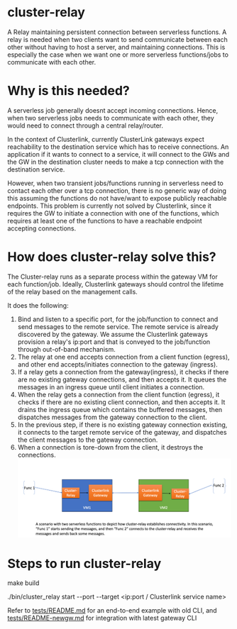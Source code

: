 # cluster-relay
A Relay maintaining persistent connection between serverless functions. 
A relay is needed when two clients want to send communicate between each other without having to host a server, and maintaining connections.
This is especially the case when we want one or more serverless functions/jobs to communicate with each other.

# Why is this needed?
A serverless job generally doesnt accept incoming connections. Hence, when two serverless jobs needs to communicate with each other, they would need to connect through a central relay/router.

In the context of Clusterlink, currently ClusterLink gateways expect reachability to the destination service which has to receive connections. An application if it wants to connect to a service, it will connect to the GWs and the GW in the destination cluster needs to make a tcp connection with the destination service.

However, when two transient jobs/functions running in serverless need to contact each other over a tcp connection, there is no generic way of doing this assuming the functions do not have/want to expose publicly reachable endpoints. This problem is currently not solved by Clusterlink, since it requires the GW to initiate a connection with one of the functions, which requires at least one of the functions to have a reachable endpoint accepting connections.

# How does cluster-relay solve this?

The Cluster-relay runs as a separate process within the gateway VM for each function/job. Ideally, Clusterlink gateways should control the lifetime of the relay based on the management calls. 

It does the following:
1) Bind and listen to a specific port, for the job/function to connect and send messages to the remote service. The remote service is already discovered by the gateway. We assume the Clusterlink gateways provision a relay's ip:port and that is conveyed to the job/function through out-of-band mechanism. 
2) The relay at one end accepts connection from a client function (egress), and other end accepts/initiates connection to the gateway (ingress).
3) If a relay gets a connection from the gateway(ingress), it checks if there are no existing gateway connections, and then accepts it. It queues the messages in an ingress queue until client initiates a connection.
4) When the relay gets a connection from the client function (egress), it checks if there are no existing client connection, and then accepts it. It drains the ingress queue which contains the buffered messages, then dispatches messages from the gateway connection to the client.
5) In the previous step, if there is no existing gateway connection existing, it connects to the target remote service of the gateway, and dispatches the client messages to the gateway connection.
6) When a connection is tore-down from the client, it destroys the connections.
![](cluster-relay.png)
# Steps to run cluster-relay

   make build

   ./bin/cluster_relay start --port <portnum> --target <ip:port / Clusterlink service name>

   Refer to [tests/README.md](tests/README.md) for an end-to-end example with old CLI, and [tests/README-newgw.md](tests/README-newgw.md) for integration with latest gateway CLI

